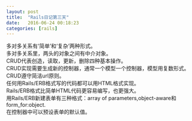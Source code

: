 ```yaml
---
layout: post
title:  "Rails日记第三天"
date:   2016-06-24 00:18:23
categories: [rails]
---
```


多对多关系有‘简单’和‘复杂’两种形式。  
多对多关系里，两头的对象之间有中介对象。  
CRUD代表创造，读取，更新，删除四种基本操作。  
CRUD实现需要生成新的控制器，通常一个模型一个控制器，模型用复数形式。  
CRUD遵守简洁url原则。  
任何用Rails/ERB格式写的代码都可以用HTML格式实现。  
Rails/ERB格式比简单HTML代码更容易编写，也更强大。  
用Rails/ERB新建表单有三种格式：array of parameters,object-aware和form_for:object.  
在控制器中可以预设表单的默认值。  


